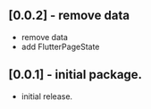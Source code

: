 ## [0.0.2] - remove data

* remove data
* add FlutterPageState
  
## [0.0.1] - initial package.

* initial release.